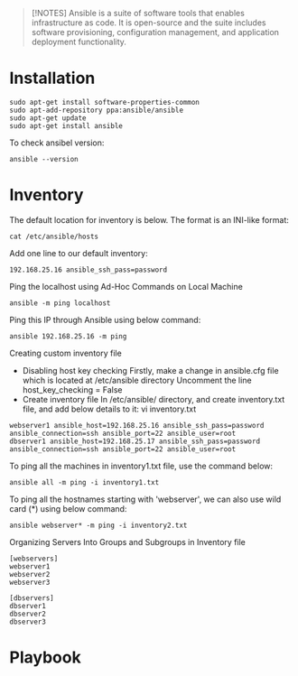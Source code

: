 > [!NOTES]
> Ansible is a suite of software tools that enables infrastructure as code. It is open-source and the suite includes software provisioning, configuration management, and application deployment functionality.

# Installation
```
sudo apt-get install software-properties-common
sudo apt-add-repository ppa:ansible/ansible
sudo apt-get update
sudo apt-get install ansible
```
To check ansibel version:
```
ansible --version
```
# Inventory
The default location for inventory is below. The format is an INI-like format:
```
cat /etc/ansible/hosts
```
Add one line to our default inventory:
```
192.168.25.16 ansible_ssh_pass=password
```
Ping the localhost using Ad-Hoc Commands on Local Machine
```
ansible -m ping localhost
```

Ping this IP through Ansible using below command:
```
ansible 192.168.25.16 -m ping
```
Creating custom inventory file
- Disabling host key checking Firstly, make a change in ansible.cfg file which is located at /etc/ansible directory Uncomment the line host_key_checking = False
- Create inventory file In /etc/ansible/ directory, and create inventory.txt file, and add below details to it: vi inventory.txt
```
webserver1 ansible_host=192.168.25.16 ansible_ssh_pass=password ansible_connection=ssh ansible_port=22 ansible_user=root
dbserver1 ansible_host=192.168.25.17 ansible_ssh_pass=password ansible_connection=ssh ansible_port=22 ansible_user=root
```
To ping all the machines in inventory1.txt file, use the command below:
```
ansible all -m ping -i inventory1.txt
```
To ping all the hostnames starting with 'webserver', we can also use wild card (*) using below command:
```
ansible webserver* -m ping -i inventory2.txt
```
Organizing Servers Into Groups and Subgroups in Inventory file
```
[webservers]
webserver1
webserver2
webserver3

[dbservers]
dbserver1
dbserver2
dbserver3
```
# Playbook



